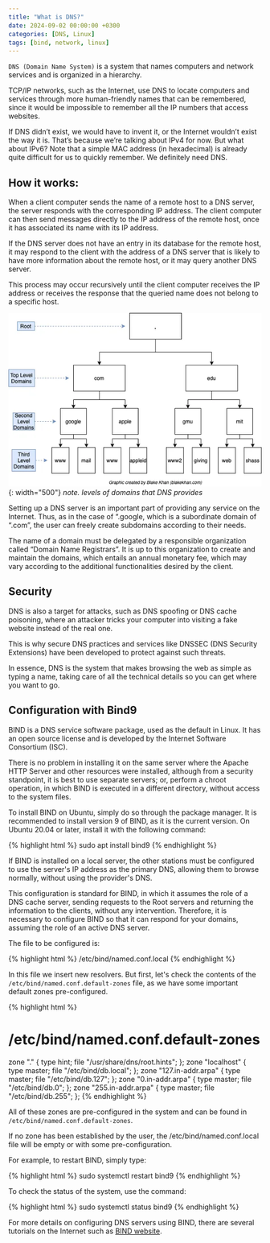 ```yaml
---
title: "What is DNS?"
date: 2024-09-02 00:00:00 +0300
categories: [DNS, Linux]
tags: [bind, network, linux]
---
```


`DNS (Domain Name System)` is a system that names computers and network services and is organized in a hierarchy. 

TCP/IP networks, such as the Internet, use DNS to locate computers and services through more human-friendly names that can be remembered, since it would be impossible to remember all the IP numbers that access websites. 

If DNS didn’t exist, we would have to invent it, or the Internet wouldn’t exist the way it is. 
That’s because we’re talking about IPv4 for now. But what about IPv6? Note that a simple MAC address (in hexadecimal) is already quite difficult for us to quickly remember. We definitely need DNS.

## How it works:
When a client computer sends the name of a remote host to a DNS server, the server responds with the corresponding IP address. The client computer can then send messages directly to the IP address of the remote host, once it has associated its name with its IP address. 

If the DNS server does not have an entry in its database for the remote host, it may respond to the client with the address of a DNS server that is likely to have more information about the remote host, or it may query another DNS server. 

This process may occur recursively until the client computer receives the IP address or receives the response that the queried name does not belong to a specific host. 

![Desktop View](/assets/img/dns.png){: width="500"}
_note. levels of domains that DNS provides_

Setting up a DNS server is an important part of providing any service on the Internet. Thus, as in the case of “.google, which is a subordinate domain of “.com”, the user can freely create subdomains according to their needs. 

The name of a domain must be delegated by a responsible organization called “Domain Name Registrars”. It is up to this organization to create and maintain the domains, which entails an annual monetary fee, which may vary according to the additional functionalities desired by the client.


## Security

DNS is also a target for attacks, such as DNS spoofing or DNS cache poisoning, where an attacker tricks your computer into visiting a fake website instead of the real one. 

This is why secure DNS practices and services like DNSSEC (DNS Security Extensions) have been developed to protect against such threats.

In essence, DNS is the system that makes browsing the web as simple as typing a name, taking care of all the technical details so you can get where you want to go.

## Configuration with Bind9

BIND is a DNS service software package, used as the default in Linux. It has an open source license and is developed by the Internet Software Consortium (ISC). 

There is no problem in installing it on the same server where the Apache HTTP Server and other resources were installed, although from a security standpoint, it is best to use separate servers; or, perform a chroot operation, in which BIND is executed in a different directory, without access to the system files. 

To install BIND on Ubuntu, simply do so through the package manager. It is recommended to install version 9 of BIND, as it is the current version. On Ubuntu 20.04 or later, install it with the following command:

{% highlight html %}
sudo apt install bind9
{% endhighlight %}

If BIND is installed on a local server, the other stations must be configured to use the server's IP address as the primary DNS, allowing them to browse normally, without using the provider's DNS. 

This configuration is standard for BIND, in which it assumes the role of a DNS cache server, sending requests to the Root servers and returning the information to the clients, without any intervention. Therefore, it is necessary to configure BIND so that it can respond for your domains, assuming the role of an active DNS server. 

The file to be configured is:

{% highlight html %}
/etc/bind/named.conf.local
{% endhighlight %}

In this file we insert new resolvers. But first, let's check the contents of the `/etc/bind/named.conf.default-zones` file, as we have some important default zones pre-configured.

{% highlight html %}
# /etc/bind/named.conf.default-zones
 zone "." {
 type hint;
 file "/usr/share/dns/root.hints";
 };
 zone "localhost" {
 type master;
 file "/etc/bind/db.local";
 };
 zone "127.in-addr.arpa" {
 type master;
 file "/etc/bind/db.127";
 };
 zone "0.in-addr.arpa" {
 type master;
 file "/etc/bind/db.0";
 };
zone "255.in-addr.arpa" {
 type master;
 file "/etc/bind/db.255";
 };
{% endhighlight %}

All of these zones are pre-configured in the system and can be found in `/etc/bind/named.conf.default-zones`. 

If no zone has been established by the user, the /etc/bind/named.conf.local file will be empty or with some pre-configuration.

For example, to restart BIND, simply type:

{% highlight html %}
sudo systemctl restart bind9
{% endhighlight %}

To check the status of the system, use the command:

{% highlight html %}
sudo systemctl status bind9
{% endhighlight %}

For more details on configuring DNS servers using BIND, there are several tutorials on the Internet such as [BIND website](https://www.isc.org/bind/).